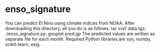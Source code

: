 # enso_signature
You can predict El Nino using climate indices from NOAA.
After downloading this directory, all you do is as follows.
 tar xvzf data.tgz;
 ./enso_signature.py;
 gnuplot pred.gp
The predicted values are written as  separate file for each month. 
Required Python libraries are sys, numpy, scikit-learn, esig.
